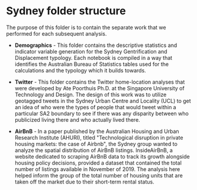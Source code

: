 # Sydney folder structure

The purpose of this folder is to contain the separate work that we performed for each subsequent analysis.

* **Demographics** - This folder contains the descriptive statistics and indicator variable generation for the Sydney Gentrification and Displacement typology. Each notebook is compiled in a way that identifies the Australian Bureau of Statistics tables used for the calculations and the typology which it builds towards.

* **Twitter** - This folder contains the Twitter home-location analyses that were developed by Ate Poorthuis Ph.D. at the Singapore University of Technology and Design. The design of this work was to utilize geotagged tweets in the Sydney Urban Centre and Locality (UCL) to get an idea of who were the types of people that would tweet within a particular SA2 boundary to see if there was any disparity between who publicized living there and who actually lived there.

* **AirBnB** - In a paper published by the Australian Housing and Urban Research Institute (AHURI), titled "Technological disruption in private housing
markets: the case of Airbnb", the Sydney group wanted to analyze the spatial distribution of AirBnB listings. InsideAirBnB, a website dedicated to scraping AirBnB data to track its growth alongside housing policy decisions, provided a dataset that contained the total number of listings available in November of 2019. The analysis here helped inform the group of the total number of housing units that are taken off the market due to their short-term rental status. 
